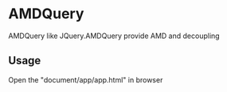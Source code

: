 # AMDQuery

AMDQuery like JQuery.AMDQuery provide AMD and decoupling

## Usage

Open the "document/app/app.html" in browser